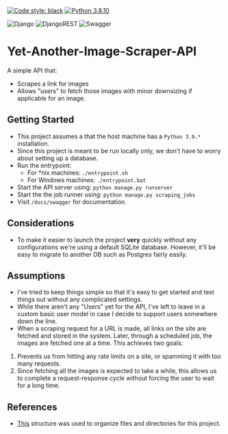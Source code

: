 [![Code style: black](https://img.shields.io/badge/code%20style-black-000000.svg)](https://github.com/psf/black)
[![Python 3.8.10](https://img.shields.io/badge/python-3.9.*-blue.svg)](https://www.python.org/downloads/release/python-3913/)

![Django](https://img.shields.io/badge/django-%23092E20.svg?style=for-the-badge&logo=django&logoColor=white)
![DjangoREST](https://img.shields.io/badge/DJANGO-REST-ff1709?style=for-the-badge&logo=django&logoColor=white&color=ff1709&labelColor=gray)
![Swagger](https://img.shields.io/badge/-Swagger-%23Clojure?style=for-the-badge&logo=swagger&logoColor=white)


# Yet-Another-Image-Scraper-API
A simple API that:
- Scrapes a link for images
- Allows "users" to fetch those images with minor downsizing if applicable for
an image.


## Getting Started
- This project assumes a that the host machine has a `Python 3.9.*` installation.
- Since this project is meant to be run locally only, we don't have to worry
about setting up a database.
- Run the entrypoint:
    - For *nix machines: `./entrypoint.sh`
    - For Windows machines: `./entrypoint.bat`
- Start the API server using: `python manage.py runserver`
- Start the the job runner using: `python manage.py scraping_jobs`
- Visit `/docs/swagger` for documentation.


## Considerations
- To make it easier to launch the project **very** quickly without any configurations
we're using a default SQLite database. However, it'll be easy to migrate to another
DB such as Postgres fairly easily.


## Assumptions
- I've tried to keep things simple so that it's easy to get started and test
things out without any complicated settings.
- While there aren't any "Users" yet for the API, I've left to leave in a
custom basic user model in case I decide to support users somewhere down the line.
- When a scraping request for a URL is made, all links on the site are fetched
and stored in the system. Later, through a scheduled job, the images are fetched
one at a time. This achieves two goals:
1. Prevents us from hitting any rate limits on a site, or spamming it with too
many requests.
2. Since fetching all the images is expected to take a while, this allows us to
complete a request-response cycle without forcing the user to wait for a long
time.


## References
- [This](https://github.com/saqibur/django-project-structure) structure was used
to organize files and directories for this project.
